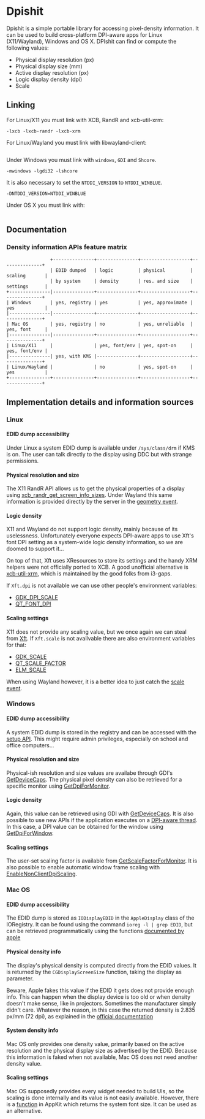 # Dpishit
Dpishit is a simple portable library for accessing pixel-density information.
It can be used to build cross-platform DPI-aware apps for Linux (X11/Wayland),
Windows and OS X. DPIshit can find or compute the following values:
 - Physical display resolution (px)
 - Physical display size (mm)
 - Active display resolution (px)
 - Logic display density (dpi)
 - Scale



## Linking
For Linux/X11 you must link with XCB, RandR and xcb-util-xrm:
```
-lxcb -lxcb-randr -lxcb-xrm
```

For Linux/Wayland you must link with libwayland-client:
```
```

Under Windows you must link with `windows`, `GDI` and `Shcore`.
```
-mwindows -lgdi32 -lshcore
```
It is also necessary to set the `NTDDI_VERSION` to `NTDDI_WINBLUE`.
```
-DNTDDI_VERSION=NTDDI_WINBLUE
```

Under OS X you must link with:
```
```



## Documentation
### 
### Density information APIs feature matrix
```
                +---------------+---------------+------------------+---------------+
                | EDID dumped   | logic         | physical         | scaling       |
                | by system     | density       | res. and size    | settings      |
+---------------|---------------+---------------+------------------+---------------+
| Windows       | yes, registry | yes           | yes, approximate | yes           |
|---------------|---------------+---------------+------------------+---------------+
| Mac OS        | yes, registry | no            | yes, unreliable  | yes, font     |
|---------------|---------------+---------------+------------------+---------------+
| Linux/X11     |               | yes, font/env | yes, spot-on     | yes, font/env |
|---------------| yes, with KMS |---------------+------------------+---------------+
| Linux/Wayland |               | no            | yes, spot-on     | yes           |
+---------------+---------------+---------------+------------------+---------------+
```



## Implementation details and information sources
### Linux
#### EDID dump accessibility
Under Linux a system EDID dump is available under `/sys/class/drm` if KMS is on.
The user can talk directly to the display using DDC but with strange permissions.

#### Physical resolution and size
The X11 RandR API allows us to get the physical properties of a display using
[xcb_randr_get_screen_info_sizes](https://xcb.freedesktop.org/manual/group__XCB__RandR__API.html).
Under Wayland this same information is provided directly by the server in the
[geometry event](https://wayland-book.com/registry/server-side.html).

#### Logic density
X11 and Wayland do not support logic density, mainly because of its uselessness.
Unfortunately everyone expects DPI-aware apps to use Xft's font DPI setting as a
system-wide logic density information, so we are doomed to support it...

On top of that, Xft uses XResources to store its settings and the handy XRM
helpers were not officially ported to XCB. A good unofficial alternative is
[xcb-util-xrm](https://github.com/Airblader/xcb-util-xrm),
which is maintained by the good folks from i3-gaps.

If `Xft.dpi` is not available we can use other people's environment variables:
 - [GDK_DPI_SCALE](https://developer.gnome.org/gtk3/stable/gtk-x11.html)
 - [QT_FONT_DPI](https://bugreports.qt.io/browse/QTBUG-53022)

#### Scaling settings
X11 does not provide any scaling value, but we once again we can steal from
[Xft](https://www.keithp.com/~keithp/render/Xft.tutorial).
If `Xft.scale` is not availvable there are also environment variables for that:
 - [GDK_SCALE](https://developer.gnome.org/gtk3/stable/gtk-x11.html)
 - [QT_SCALE_FACTOR](https://doc.qt.io/qt-5/highdpi.html)
 - [ELM_SCALE](https://phab.enlightenment.org/w/elementary/)

When using Wayland however, it is a better idea to just catch the
[scale event](https://wayland-book.com/surfaces-in-depth/hidpi.html).



### Windows
#### EDID dump accessibility
A system EDID dump is stored in the registry and can be accessed with the
[setup API](https://docs.microsoft.com/en-us/windows/win32/api/setupapi/nf-setupapi-setupdiopendevregkey).
This might require admin privileges, especially on school and office computers...

#### Physical resolution and size
Physical-ish resolution and size values are availabe through GDI's
[GetDeviceCaps](https://docs.microsoft.com/en-us/windows/win32/api/wingdi/nf-wingdi-getdevicecaps).
The physical pixel density can also be retrieved for a specific monitor using
[GetDpiForMonitor](https://docs.microsoft.com/en-us/windows/win32/api/shellscalingapi/nf-shellscalingapi-getdpiformonitor).

#### Logic density
Again, this value can be retrieved using GDI with
[GetDeviceCaps](https://docs.microsoft.com/en-us/windows/win32/api/wingdi/nf-wingdi-getdevicecaps).
It is also possible to use new APIs if the application executes on a
[DPI-aware thread](https://docs.microsoft.com/en-us/windows/win32/api/winuser/nf-winuser-setthreaddpiawarenesscontext).
In this case, a DPI value can be obtained for the window using
[GetDpiForWindow](https://docs.microsoft.com/en-us/windows/win32/api/winuser/nf-winuser-getdpiforwindow).

#### Scaling settings
The user-set scaling factor is available from
[GetScaleFactorForMonitor](https://docs.microsoft.com/en-us/windows/win32/api/shellscalingapi/nf-shellscalingapi-getscalefactorformonitor).
It is also possible to enable automatic window frame scaling with
[EnableNonClientDpiScaling](https://docs.microsoft.com/en-us/windows/win32/api/winuser/nf-winuser-enablenonclientdpiscaling).



### Mac OS
#### EDID dump accessibility
The EDID dump is stored as `IODisplayEDID` in the `AppleDisplay` class of the
IORegistry. It can be found using the command `ioreg -l | grep EDID`, but can
be retrieved programmatically using the functions
[documented by apple](https://developer.apple.com/documentation/kernel/iokit_fundamentals/registry_utilities?language=occ)

#### Physical density info
The display's physical density is computed directly from the EDID values.
It is returned by the `CGDisplayScreenSize` function, taking the display as parameter.

Beware, Apple fakes this value if the EDID it gets does not provide enough info.
This can happen when the display device is too old or when density doesn't make
sense, like in projectors. Sometimes the manufacturer simply didn't care.
Whatever the reason, in this case the returned density is 2.835 px/mm (72 dpi),
as explained in the [official documentation](https://developer.apple.com/documentation/coregraphics/1456599-cgdisplayscreensize)

#### System density info
Mac OS only provides one density value, primarily based on the active resolution
and the physical display size as advertised by the EDID. Because this information
is faked when not available, Mac OS does not need another density value.

#### Scaling settings
Mac OS supposedly provides every widget needed to build UIs, so the scaling
is done internally and its value is not easily available.
However, there is a [function](https://developer.apple.com/documentation/appkit/nsfont/1531931-systemfontsize?language=objc)
in AppKit which returns the system font size. It can be used as an alternative.
